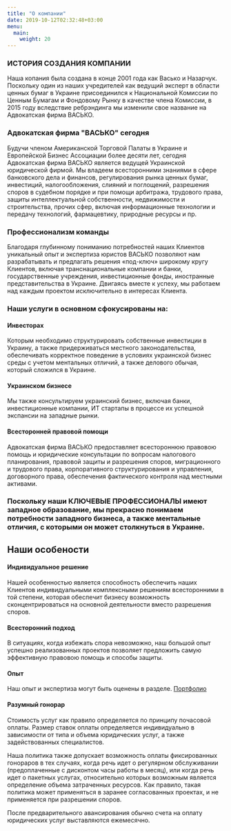 ```yaml
---
title: "О компании"
date: 2019-10-12T02:32:48+03:00
menu:
  main:
    weight: 20
---
```


### ИСТОРИЯ СОЗДАНИЯ КОМПАНИИ
Наша копания была создана в конце 2001 года как Васько и Назарчук. Поскольку один из наших учредителей как ведущий эксперт в области ценных бумаг в Украине присоединился к Национальной Комиссии по Ценным Бумагам и Фондовому Рынку в качестве члена Комиссии, в 2015 году вследствие ребрэндинга мы изменили свое название на Адвокатская фирма ВАСЬКО.

### Адвокатская фирма "ВАСЬКО" сегодня
Будучи членом Американской Торговой Палаты в Украине и Европейской Бизнес Ассоциации более десяти лет, сегодня Адвокатская фирма ВАСЬКО является ведущей Украинской юридической фирмой. Мы владеем всесторонними знаниями в сфере банковского дела и финансов, регулирования рынка ценных бумаг, инвестиций, налогообложения, слияний и поглощений, разрешения споров в судебном порядке и при помощи арбитража, трудового права, защиты интеллектуальной собственности, недвижимости и строительства, прочих сфер, включая информационные технологии и передачу технологий, фармацевтику, природные ресурсы и пр.

### Профессионализм команды
Благодаря глубинному пониманию потребностей наших Клиентов уникальный опыт и экспертиза юристов ВАСЬКО позволяют нам разрабатывать и предлагать решения «под-ключ» широкому кругу Клиентов, включая транснациональные компании и банки, государственные учреждения, инвестиционные фонды, иностранные представительства в Украине. Двигаясь вместе к успеху, мы работаем над каждым проектом исключительно в интересах Клиента.

### Наши услуги в основном сфокусированы на:

#### Инвесторах
Которым необходимо структурировать собственные инвестиции в Украину, а также придерживаться местного законодательства, обеспечивать корректное поведение в условиях украинской бизнес среды с учетом ментальных отличий, а также делового обычая, который сложился в Украине.

#### Украинском бизнесе
Мы также консультируем украинский бизнес, включая банки, инвестиционные компании, ИТ стартапы в процессе их успешной экспансии на западные рынки.

#### Всесторонней правовой помощи
Адвокатская фирма ВАСЬКО предоставляет всестороннюю правовою помощь и юридические консультации по вопросам налогового планирования, правовой защиты и разрешения споров, миграционного и трудового права, корпоративного структурирования и управления, договорного права, обеспечения фактического контроля над местными активами.


### Поскольку наши КЛЮЧЕВЫЕ ПРОФЕССИОНАЛЫ имеют западное образование, мы прекрасно понимаем потребности западного бизнеса, а также ментальные отличия, с которыми он может столкнуться в Украине.

## Наши особености

#### Индивидуальное решение
Нашей особенностью является способность обеспечить наших Клиентов индивидуальными комплексными решениям всесторонними в той степени, которая обеспечит бизнесу возможность сконцентрироваться на основной деятельности вместо разрешения споров.

#### Всесторонний подход
В ситуациях, когда избежать спора невозможно, наш большой опыт успешно реализованных проектов позволяет предложить самую эффективную правовою помощь и способы защиты.

#### Опыт
Наш опыт и экспертиза могут быть оценены в разделе. [Портфолио](../portfolio/projects)

#### Разумный гонорар
Стоимость услуг как правило определяется по принципу почасовой оплаты. Размер ставок оплаты определяется индивидуально в зависимости от типа и объема юридических услуг, а также задействованных специалистов.

Наша политика также допускает возможность оплаты фиксированных гонораров в тех случаях, когда речь идет о регулярном обслуживании (предоплаченные с дисконтом часы работы в месяц), или когда речь идет о пакетных услугах, относительно которых возможным является определение объема затраченных ресурсов. Как правило, такая политика может применяться в заранее согласованных проектах, и не применяется при разрешении споров.

После предварительного авансирования обычно счета на оплату юридических услуг выставляются ежемесячно.

